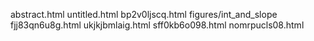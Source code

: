 abstract.html
untitled.html
bp2v0ljscq.html
figures/int_and_slope
fjj83qn6u8g.html
ukjkjbmlaig.html
sff0kb6o098.html
nomrpucls08.html